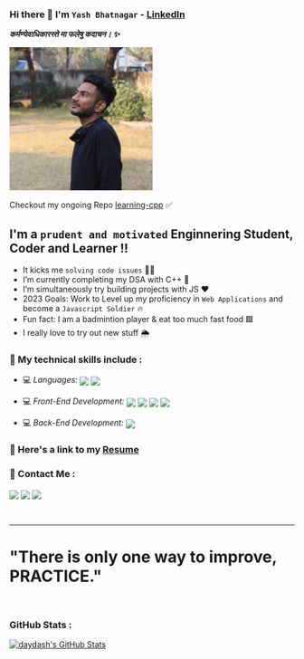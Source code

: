 ### Hi there 👋 <!--<img src="https://github.com/TheDudeThatCode/TheDudeThatCode/blob/master/Assets/Hi.gif" width="29px"> -->I'm **`Yash Bhatnagar`** - [LinkedIn][website]

**_कर्मण्येवाधिकारस्ते मा फलेषु कदाचन। ✨_**

<img src="./yash.jpg" height="253px" width="253px">

Checkout my ongoing Repo [learning-cpp](https://github.com/daydash/learning-cpp) ✅

<!-- [![Twitter Follow](https://img.shields.io/twitter/follow/maiyashhoon?color=1DA1F2&logo=twitter&style=for-the-badge)](https://twitter.com/intent/follow?screen_name=maiyashhoon) -->

## I'm a `prudent and motivated` Enginnering Student, Coder and Learner !!

- It kicks me `solving code issues` 🔭💛
- I’m currently completing my DSA with C++ 🔵
- I’m simultaneously try building projects with JS ❤️
- 2023 Goals: Work to Level up my proficiency in `Web Applications` and become a `Javascript Soldier` 🔥
- Fun fact: I am a badmintion player & eat too much fast food 🟩
- I really love to try out new stuff 🌦️

### 📌 My technical skills include :

- 💻 _Languages:_ <img align="center" height="30" src="https://img.icons8.com/external-tal-revivo-shadow-tal-revivo/144/000000/external-cplusplus-a-general-purpose-descriptive-programming-computer-language-logo-shadow-tal-revivo.png"/> <img align="center" height="30" src="https://img.icons8.com/color/144/000000/javascript.png"/>

- 💻 _Front-End Development:_ <img align="center" height="30" src="https://img.icons8.com/color/144/000000/html-5.png"/> <img align="center" height="30" src="https://img.icons8.com/color/144/000000/css3.png"/> <img align="center" height="30" src="https://img.icons8.com/color/144/000000/javascript.png"/> <img align="center" height="30" src="https://camo.githubusercontent.com/5270d1727c928291af4be690b0a2df9fdc699009e55f2f86bdb45916c5cf93bd/68747470733a2f2f696d672e69636f6e73382e636f6d2f756c74726176696f6c65742f3438302f3030303030302f72656163742e706e67"/>

- 💻 _Back-End Development:_  <img align="center" height="30" src="https://img.icons8.com/color/144/000000/javascript.png"/>

### 📌 Here's a link to my [Resume](https://drive.google.com/file/d/1pULmEeyjWT9SMoSq8qnpQYOm9nLCopxo/view?usp=sharing)

### 📌 Contact Me :

[<img align="center" height="40" src="https://img.icons8.com/color/144/000000/linkedin.png"/>](https://www.linkedin.com/in/daydash/)
[<img align="center" height="40" src="https://img.icons8.com/fluent/144/000000/twitter.png"/>](https://twitter.com/maiyashhoon)
[<img align="center" height="40" src="https://img.icons8.com/fluent/144/000000/instagram-new.png"/>](https://www.instagram.com/theyashbhatnagar/)

<br />

---

[website]: https://www.linkedin.com/in/daydash/
[twitter]: https://twitter.com/maiyashhoon
[instagram]: https://instagram.com/theyashbhatnagar
[linkedin]: https://linkedin.com/in/daydash

# "There is only one way to improve, PRACTICE."

<br />

### GitHub Stats :

[![daydash's GitHub Stats](https://github-readme-streak-stats.herokuapp.com/?user=daydash&theme=dark)](https://github.com/daydash)
